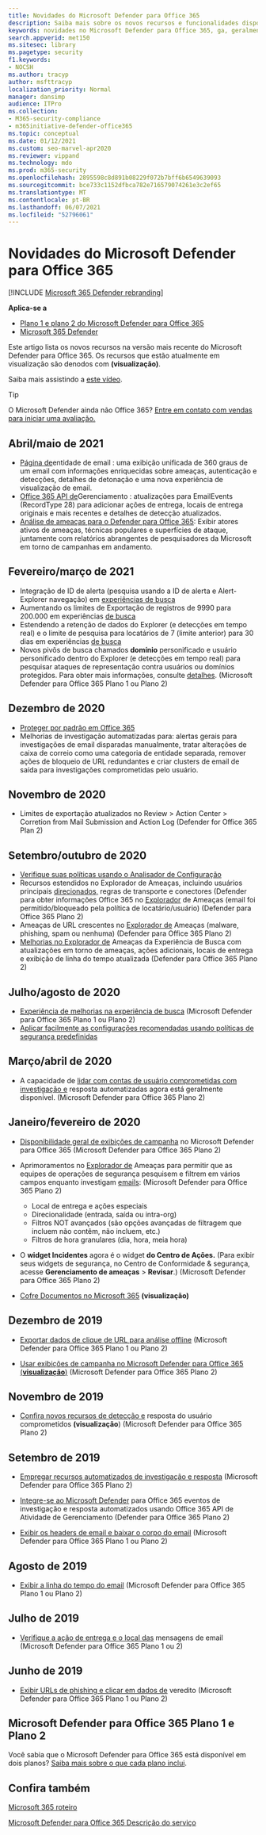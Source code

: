 ```yaml
---
title: Novidades do Microsoft Defender para Office 365
description: Saiba mais sobre os novos recursos e funcionalidades disponíveis na versão mais recente do Microsoft Defender para Office 365.
keywords: novidades no Microsoft Defender para Office 365, ga, geralmente disponíveis, recursos, disponíveis, novos
search.appverid: met150
ms.sitesec: library
ms.pagetype: security
f1.keywords:
- NOCSH
ms.author: tracyp
author: msfttracyp
localization_priority: Normal
manager: dansimp
audience: ITPro
ms.collection:
- M365-security-compliance
- m365initiative-defender-office365
ms.topic: conceptual
ms.date: 01/12/2021
ms.custom: seo-marvel-apr2020
ms.reviewer: vippand
ms.technology: mdo
ms.prod: m365-security
ms.openlocfilehash: 2895598c8d891b08229f072b7bff6b6549639093
ms.sourcegitcommit: bce733c1152dfbca782e716579074261e3c2ef65
ms.translationtype: MT
ms.contentlocale: pt-BR
ms.lasthandoff: 06/07/2021
ms.locfileid: "52796061"
---
```

# <a name="whats-new-in-microsoft-defender-for-office-365"></a>Novidades do Microsoft Defender para Office 365

[!INCLUDE [Microsoft 365 Defender rebranding](../includes/microsoft-defender-for-office.md)]

**Aplica-se a**
- [Plano 1 e plano 2 do Microsoft Defender para Office 365](defender-for-office-365.md)
- [Microsoft 365 Defender](../defender/microsoft-365-defender.md)

Este artigo lista os novos recursos na versão mais recente do Microsoft Defender para Office 365. Os recursos que estão atualmente em visualização são denodos com **(visualização)**.

Saiba mais assistindo a [este vídeo](https://www.youtube.com/watch?v=Tdz6KfruDGo&list=PL3ZTgFEc7LystRja2GnDeUFqk44k7-KXf&index=3).
> [!TIP]
> O Microsoft Defender ainda não Office 365? [Entre em contato com vendas para iniciar uma avaliação.](https://info.microsoft.com/ww-landing-M365SMB-web-contact.html)

## <a name="aprilmay-2021"></a>Abril/maio de 2021 

- [Página de](mdo-email-entity-page.md)entidade de email : uma exibição unificada de 360 graus de um email com informações enriquecidas sobre ameaças, autenticação e detecções, detalhes de detonação e uma nova experiência de visualização de email.
- [Office 365 API de](/office/office-365-management-api/office-365-management-activity-api-schema#email-message-events)Gerenciamento : atualizações para EmailEvents (RecordType 28) para adicionar ações de entrega, locais de entrega originais e mais recentes e detalhes de detecção atualizados.
- [Análise de ameaças para o Defender para Office 365](/microsoft-365/security/defender/threat-analytics): Exibir atores ativos de ameaças, técnicas populares e superfícies de ataque, juntamente com relatórios abrangentes de pesquisadores da Microsoft em torno de campanhas em andamento. 

## <a name="februarymarch-2021"></a>Fevereiro/março de 2021 

- Integração de ID de alerta (pesquisa usando a ID de alerta e Alert-Explorer navegação) em [experiências de busca](threat-explorer.md)
- Aumentando os limites de Exportação de registros de 9990 para 200.000 em experiências [de busca](threat-explorer.md)
- Estendendo a retenção de dados do Explorer (e detecções em tempo real) e o limite de pesquisa para locatários de 7 (limite anterior) para 30 dias em experiências [de busca](threat-explorer.md)
- Novos pivôs de busca  chamados **domínio** personificado e usuário personificado dentro do Explorer (e detecções em tempo real) para pesquisar ataques de representação contra usuários ou domínios protegidos. Para obter mais informações, consulte [detalhes](threat-explorer.md#view-phishing-emails-sent-to-impersonated-users-and-domains). (Microsoft Defender para Office 365 Plano 1 ou Plano 2)

## <a name="december-2020"></a>Dezembro de 2020

- [Proteger por padrão em Office 365](secure-by-default.md)
- Melhorias de investigação automatizadas para: alertas gerais para investigações de email disparadas manualmente, tratar alterações de caixa de correio como uma categoria de entidade separada, remover ações de bloqueio de URL redundantes e criar clusters de email de saída para investigações comprometidas pelo usuário.

## <a name="november-2020"></a>Novembro de 2020

- Limites de exportação atualizados no Review > Action Center > Corretion from Mail Submission and Action Log (Defender for Office 365 Plan 2)

## <a name="septemberoctober-2020"></a>Setembro/outubro de 2020

- [Verifique suas políticas usando o Analisador de Configuração](configuration-analyzer-for-security-policies.md)
- Recursos estendidos no Explorador de Ameaças, incluindo usuários principais [direcionados,](threat-explorer.md#new-features-in-threat-explorer-and-real-time-detections) regras de transporte e conectores (Defender para obter informações Office 365 no [Explorador](threat-explorer.md) de Ameaças (email foi permitido/bloqueado pela política de locatário/usuário) (Defender para Office 365 Plano 2)
- Ameaças de URL crescentes no [Explorador de](threat-explorer.md#threats-in-urls) Ameaças (malware, phishing, spam ou nenhuma) (Defender para Office 365 Plano 2)
- [Melhorias no Explorador de](threat-explorer.md#improvements-to-the-threat-hunting-experience-upcoming) Ameaças da Experiência de Busca com atualizações em torno de ameaças, ações adicionais, locais de entrega e exibição de linha do tempo atualizada (Defender para Office 365 Plano 2)

## <a name="julyaugust-2020"></a>Julho/agosto de 2020

- [Experiência de melhorias na experiência de busca](threat-explorer.md#improvements-to-threat-hunting-experience) (Microsoft Defender para Office 365 Plano 1 ou Plano 2)
- [Aplicar facilmente as configurações recomendadas usando políticas de segurança predefinidas](preset-security-policies.md)

## <a name="marchapril-2020"></a>Março/abril de 2020

- A capacidade de [lidar com contas de usuário comprometidas com investigação e](address-compromised-users-quickly.md) resposta automatizadas agora está geralmente disponível. (Microsoft Defender para Office 365 Plano 2)

## <a name="januaryfebruary-2020"></a>Janeiro/fevereiro de 2020

- [Disponibilidade geral de exibições de campanha](campaigns.md) no Microsoft Defender para Office 365 (Microsoft Defender para Office 365 Plano 2)
- Aprimoramentos no [Explorador de](threat-explorer.md) Ameaças para permitir que as equipes de operações de segurança pesquisem e filtrem em vários campos enquanto investigam [emails](investigate-malicious-email-that-was-delivered.md): (Microsoft Defender para Office 365 Plano 2)
  - Local de entrega e ações especiais
  - Direcionalidade (entrada, saída ou intra-org)
  - Filtros NOT avançados (são opções avançadas de filtragem que incluem não contêm, não incluem, etc.)
  - Filtros de hora granulares (dia, hora, meia hora)

- O **widget Incidentes** agora é o widget **do Centro de Ações.** (Para exibir seus widgets de segurança, no Centro de Conformidade & segurança, acesse **Gerenciamento de ameaças** \> **Revisar**.) (Microsoft Defender para Office 365 Plano 2)

- [Cofre Documentos no Microsoft 365](safe-docs.md) **(visualização)**

## <a name="december-2019"></a>Dezembro de 2019

- [Exportar dados de clique de URL para análise offline](threat-explorer.md#new-features-in-threat-explorer-and-real-time-detections) (Microsoft Defender para Office 365 Plano 1 ou Plano 2)

- [Usar exibições de campanha no Microsoft Defender para Office 365 (**visualização**)](campaigns.md) (Microsoft Defender para Office 365 Plano 2)

## <a name="november-2019"></a>Novembro de 2019

- [Confira novos recursos de detecção e](address-compromised-users-quickly.md) resposta do usuário comprometidos **(visualização**) (Microsoft Defender para Office 365 Plano 2)

## <a name="september-2019"></a>Setembro de 2019

- [Empregar recursos automatizados de investigação e resposta](automated-investigation-response-office.md) (Microsoft Defender para Office 365 Plano 2)

- [Integre-se ao Microsoft Defender](/office/office-365-management-api/office-365-management-activity-api-schema#office-365-advanced-threat-protection-and-threat-investigation-and-response-schema) para Office 365 eventos de investigação e resposta automatizados usando Office 365 API de Atividade de Gerenciamento (Defender para Office 365 Plano 2)

- [Exibir os headers de email e baixar o corpo do email](investigate-malicious-email-that-was-delivered.md) (Microsoft Defender para Office 365 Plano 1 ou Plano 2)

## <a name="august-2019"></a>Agosto de 2019

- [Exibir a linha do tempo do email](investigate-malicious-email-that-was-delivered.md#view-the-timeline-of-your-email) (Microsoft Defender para Office 365 Plano 1 ou Plano 2)

## <a name="july-2019"></a>Julho de 2019

- [Verifique a ação de entrega e o local das](investigate-malicious-email-that-was-delivered.md#check-the-delivery-action-and-location) mensagens de email (Microsoft Defender para Office 365 Plano 1 ou 2)

## <a name="june-2019"></a>Junho de 2019

- [Exibir URLs de phishing e clicar em dados de](threat-explorer.md#view-phishing-url-and-click-verdict-data) veredito (Microsoft Defender para Office 365 Plano 1 ou Plano 2)

## <a name="microsoft-defender-for-office-365-plan-1-and-plan-2"></a>Microsoft Defender para Office 365 Plano 1 e Plano 2

Você sabia que o Microsoft Defender para Office 365 está disponível em dois planos? [Saiba mais sobre o que cada plano inclui](defender-for-office-365.md#microsoft-defender-for-office-365-plan-1-and-plan-2).

## <a name="see-also"></a>Confira também

[Microsoft 365 roteiro](https://www.microsoft.com/microsoft-365/roadmap)

[Microsoft Defender para Office 365 Descrição do serviço](/office365/servicedescriptions/office-365-advanced-threat-protection-service-description)
